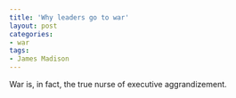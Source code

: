 ```yaml
---
title: 'Why leaders go to war'
layout: post
categories:
- war
tags:
- James Madison
---
```


War is, in fact, the true nurse of executive aggrandizement.
